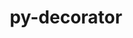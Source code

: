 ---
title: "py-decorator"
layout: cache
categories: [package, develop-2024-01-14]
meta: {"versions": ["5.1.1"], "compilers": ["gcc@=11.1.0", "gcc@=11.3.0", "gcc@=11.4.0", "gcc@=9.4.0", "oneapi@=2023.2.0"], "oss": ["ubuntu20.04", "ubuntu22.04"], "platforms": ["linux"], "targets": ["neoverse_v1", "ppc64le", "x86_64_v3"], "stacks": ["data-vis-sdk", "e4s", "e4s-neoverse_v1", "e4s-oneapi", "e4s-power", "ml-linux-x86_64-cpu", "ml-linux-x86_64-cuda", "ml-linux-x86_64-rocm", "root"], "num_specs": 13, "num_specs_by_stack": {"root": 13, "e4s-neoverse_v1": 2, "e4s-power": 2, "data-vis-sdk": 2, "e4s": 3, "e4s-oneapi": 3, "ml-linux-x86_64-cpu": 1, "ml-linux-x86_64-rocm": 1, "ml-linux-x86_64-cuda": 1}}
spec_details: [{"hash": "22bvu42fyghygyd2iqqqwqosq5q2q5ap", "compiler": "gcc@=11.4.0", "versions": ["5.1.1"], "os": "ubuntu20.04", "platform": "linux", "target": "neoverse_v1", "variants": ["build_system=python_pip"], "stacks": ["root", "e4s-neoverse_v1"], "size": "-", "tarball": "https://binaries.spack.io/develop-2024-01-14/build_cache/linux-ubuntu20.04-neoverse_v1/gcc-11.4.0/py-decorator-5.1.1/linux-ubuntu20.04-neoverse_v1-gcc-11.4.0-py-decorator-5.1.1-22bvu42fyghygyd2iqqqwqosq5q2q5ap.spack"}, {"hash": "5zykbtq4aw5kyazxjlregbzr3tbn6vev", "compiler": "gcc@=11.4.0", "versions": ["5.1.1"], "os": "ubuntu20.04", "platform": "linux", "target": "neoverse_v1", "variants": ["build_system=python_pip"], "stacks": ["root", "e4s-neoverse_v1"], "size": "-", "tarball": "https://binaries.spack.io/develop-2024-01-14/build_cache/linux-ubuntu20.04-neoverse_v1/gcc-11.4.0/py-decorator-5.1.1/linux-ubuntu20.04-neoverse_v1-gcc-11.4.0-py-decorator-5.1.1-5zykbtq4aw5kyazxjlregbzr3tbn6vev.spack"}, {"hash": "ejvkmxubuiyhz6bjkr73roroux677cwb", "compiler": "gcc@=9.4.0", "versions": ["5.1.1"], "os": "ubuntu20.04", "platform": "linux", "target": "ppc64le", "variants": ["build_system=python_pip"], "stacks": ["e4s-power", "root"], "size": "-", "tarball": "https://binaries.spack.io/develop-2024-01-14/build_cache/linux-ubuntu20.04-ppc64le/gcc-9.4.0/py-decorator-5.1.1/linux-ubuntu20.04-ppc64le-gcc-9.4.0-py-decorator-5.1.1-ejvkmxubuiyhz6bjkr73roroux677cwb.spack"}, {"hash": "gl4xzyvbhxn3qd6fph2qtqahiiwupb6n", "compiler": "gcc@=9.4.0", "versions": ["5.1.1"], "os": "ubuntu20.04", "platform": "linux", "target": "ppc64le", "variants": ["build_system=python_pip"], "stacks": ["e4s-power", "root"], "size": "-", "tarball": "https://binaries.spack.io/develop-2024-01-14/build_cache/linux-ubuntu20.04-ppc64le/gcc-9.4.0/py-decorator-5.1.1/linux-ubuntu20.04-ppc64le-gcc-9.4.0-py-decorator-5.1.1-gl4xzyvbhxn3qd6fph2qtqahiiwupb6n.spack"}, {"hash": "4qzwi3kqq6dti6s6v26hluwoiuz7knvk", "compiler": "gcc@=11.1.0", "versions": ["5.1.1"], "os": "ubuntu20.04", "platform": "linux", "target": "x86_64_v3", "variants": ["build_system=python_pip"], "stacks": ["data-vis-sdk", "root"], "size": "-", "tarball": "https://binaries.spack.io/develop-2024-01-14/build_cache/linux-ubuntu20.04-x86_64_v3/gcc-11.1.0/py-decorator-5.1.1/linux-ubuntu20.04-x86_64_v3-gcc-11.1.0-py-decorator-5.1.1-4qzwi3kqq6dti6s6v26hluwoiuz7knvk.spack"}, {"hash": "mgvbuegfpb7jkhugunkyg7rqaizecobc", "compiler": "gcc@=11.1.0", "versions": ["5.1.1"], "os": "ubuntu20.04", "platform": "linux", "target": "x86_64_v3", "variants": ["build_system=python_pip"], "stacks": ["data-vis-sdk", "root"], "size": "-", "tarball": "https://binaries.spack.io/develop-2024-01-14/build_cache/linux-ubuntu20.04-x86_64_v3/gcc-11.1.0/py-decorator-5.1.1/linux-ubuntu20.04-x86_64_v3-gcc-11.1.0-py-decorator-5.1.1-mgvbuegfpb7jkhugunkyg7rqaizecobc.spack"}, {"hash": "og6zzrbzubu76mlq3t4evlbuux5wvewr", "compiler": "gcc@=11.4.0", "versions": ["5.1.1"], "os": "ubuntu20.04", "platform": "linux", "target": "x86_64_v3", "variants": ["build_system=python_pip"], "stacks": ["e4s", "root"], "size": "-", "tarball": "https://binaries.spack.io/develop-2024-01-14/build_cache/linux-ubuntu20.04-x86_64_v3/gcc-11.4.0/py-decorator-5.1.1/linux-ubuntu20.04-x86_64_v3-gcc-11.4.0-py-decorator-5.1.1-og6zzrbzubu76mlq3t4evlbuux5wvewr.spack"}, {"hash": "36ssuowda5idid5pfziphrwb6zhj4xg6", "compiler": "gcc@=11.4.0", "versions": ["5.1.1"], "os": "ubuntu20.04", "platform": "linux", "target": "x86_64_v3", "variants": ["build_system=python_pip"], "stacks": ["e4s", "root"], "size": "-", "tarball": "https://binaries.spack.io/develop-2024-01-14/build_cache/linux-ubuntu20.04-x86_64_v3/gcc-11.4.0/py-decorator-5.1.1/linux-ubuntu20.04-x86_64_v3-gcc-11.4.0-py-decorator-5.1.1-36ssuowda5idid5pfziphrwb6zhj4xg6.spack"}, {"hash": "5lspf6a5jqqvlngre6yjbtddxfbziu56", "compiler": "gcc@=11.4.0", "versions": ["5.1.1"], "os": "ubuntu20.04", "platform": "linux", "target": "x86_64_v3", "variants": ["build_system=python_pip"], "stacks": ["e4s", "root"], "size": "-", "tarball": "https://binaries.spack.io/develop-2024-01-14/build_cache/linux-ubuntu20.04-x86_64_v3/gcc-11.4.0/py-decorator-5.1.1/linux-ubuntu20.04-x86_64_v3-gcc-11.4.0-py-decorator-5.1.1-5lspf6a5jqqvlngre6yjbtddxfbziu56.spack"}, {"hash": "yjsnctyqglw5tnixwmphbpm3jiqbpaf5", "compiler": "oneapi@=2023.2.0", "versions": ["5.1.1"], "os": "ubuntu20.04", "platform": "linux", "target": "x86_64_v3", "variants": ["build_system=python_pip"], "stacks": ["e4s-oneapi", "root"], "size": "-", "tarball": "https://binaries.spack.io/develop-2024-01-14/build_cache/linux-ubuntu20.04-x86_64_v3/oneapi-2023.2.0/py-decorator-5.1.1/linux-ubuntu20.04-x86_64_v3-oneapi-2023.2.0-py-decorator-5.1.1-yjsnctyqglw5tnixwmphbpm3jiqbpaf5.spack"}, {"hash": "26ce6hxj2q5hugsf7vksujvwwinuyxjq", "compiler": "oneapi@=2023.2.0", "versions": ["5.1.1"], "os": "ubuntu20.04", "platform": "linux", "target": "x86_64_v3", "variants": ["build_system=python_pip"], "stacks": ["e4s-oneapi", "root"], "size": "-", "tarball": "https://binaries.spack.io/develop-2024-01-14/build_cache/linux-ubuntu20.04-x86_64_v3/oneapi-2023.2.0/py-decorator-5.1.1/linux-ubuntu20.04-x86_64_v3-oneapi-2023.2.0-py-decorator-5.1.1-26ce6hxj2q5hugsf7vksujvwwinuyxjq.spack"}, {"hash": "aljmlmdtyd3u2d2ukszizyjsivrkormz", "compiler": "oneapi@=2023.2.0", "versions": ["5.1.1"], "os": "ubuntu20.04", "platform": "linux", "target": "x86_64_v3", "variants": ["build_system=python_pip"], "stacks": ["e4s-oneapi", "root"], "size": "-", "tarball": "https://binaries.spack.io/develop-2024-01-14/build_cache/linux-ubuntu20.04-x86_64_v3/oneapi-2023.2.0/py-decorator-5.1.1/linux-ubuntu20.04-x86_64_v3-oneapi-2023.2.0-py-decorator-5.1.1-aljmlmdtyd3u2d2ukszizyjsivrkormz.spack"}, {"hash": "o4ec6qlpvkisslymxn7u6uabac7tip27", "compiler": "gcc@=11.3.0", "versions": ["5.1.1"], "os": "ubuntu22.04", "platform": "linux", "target": "x86_64_v3", "variants": ["build_system=python_pip"], "stacks": ["ml-linux-x86_64-cpu", "ml-linux-x86_64-rocm", "ml-linux-x86_64-cuda", "root"], "size": "-", "tarball": "https://binaries.spack.io/develop-2024-01-14/build_cache/linux-ubuntu22.04-x86_64_v3/gcc-11.3.0/py-decorator-5.1.1/linux-ubuntu22.04-x86_64_v3-gcc-11.3.0-py-decorator-5.1.1-o4ec6qlpvkisslymxn7u6uabac7tip27.spack"}]
---